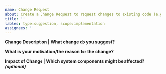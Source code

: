 ```yaml
---
name: Change Request
about: Create a Change Request to request changes to existing code (e.g. refactoring, etc.)
title: ''
lables: type:suggestion, scope:implementation
assignees: ''
---
```

**Change Description | What change do you suggest?**  


**What is your motivation/the reason for the change?**  


**Impact of Change | Which system components might be affected? *(optional)***

